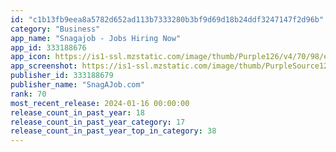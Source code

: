 ```yaml
---
id: "c1b13fb9eea8a5782d652ad113b7333280b3bf9d69d18b24ddf3247147f2d96b"
category: "Business"
app_name: "Snagajob - Jobs Hiring Now"
app_id: 333188676
app_icon: https://is1-ssl.mzstatic.com/image/thumb/Purple126/v4/70/98/ed/7098eda7-bec2-e2ba-bc5a-ac19e64e4347/AppIcon-0-1x_U007emarketing-0-7-0-85-220.jpeg/1024x1024bb.png
app_screenshot: https://is1-ssl.mzstatic.com/image/thumb/PurpleSource126/v4/ba/70/91/ba709117-4b4f-1d3e-4221-2c1925b65645/e09e491d-85fc-4213-b7a2-059068691fb6_Frame_1_-_search.png/1242x2688bb.png
publisher_id: 333188679
publisher_name: "SnagAJob.com"
rank: 70
most_recent_release: 2024-01-16 00:00:00
release_count_in_past_year: 18
release_count_in_past_year_category: 17
release_count_in_past_year_top_in_category: 38
---
```

